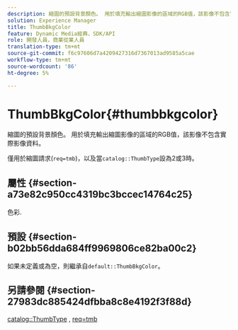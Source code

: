 ```yaml
---
description: 縮圖的預設背景顏色。 用於填充輸出縮圖影像的區域的RGB值，該影像不包含實際影像資料。
solution: Experience Manager
title: ThumbBkgColor
feature: Dynamic Media經典，SDK/API
role: 開發人員，商業從業人員
translation-type: tm+mt
source-git-commit: f6c97606d7a4209427316d7367013ad9585a5cae
workflow-type: tm+mt
source-wordcount: '86'
ht-degree: 5%

---
```



# ThumbBkgColor{#thumbbkgcolor}

縮圖的預設背景顏色。 用於填充輸出縮圖影像的區域的RGB值，該影像不包含實際影像資料。

僅用於縮圖請求(`req=tmb`)，以及當`catalog::ThumbType`設為2或3時。

## 屬性 {#section-a73e82c950cc4319bc3bccec14764c25}

色彩.

## 預設 {#section-b02bb56dda684ff9969806ce82ba00c2}

如果未定義或為空，則繼承自`default::ThumbBkgColor`。

## 另請參閱 {#section-27983dc885424dfbba8c8e4192f3f88d}

[catalog::ThumbType](../../../../../is-api/image-catalog/image-serving-api-ref/c-image-catalog-reference/c-image-svg-data-reference/c-image-data-reference/r-thumbtype-cat.md#reference-41149ddffc8749cba2f8d9c8e2611e03) ,  [req=tmb](../../../../../is-api/http-ref/image-serving-api-ref/c-http-protocol-reference/c-command-reference/r-req/r-req.md#reference-907cdb4a97034db7ad94695f25552e76)
